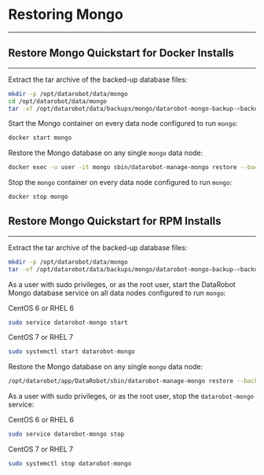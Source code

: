 <a name="restoring-mongo"></a>
# Restoring Mongo
-----------------

<a name="restore-mongo-quickstart-docker"></a>
## Restore Mongo Quickstart for Docker Installs
-----------------------------------------------
Extract the tar archive of the backed-up database files:
```bash
mkdir -p /opt/datarobot/data/mongo
cd /opt/datarobot/data/mongo
tar -xf /opt/datarobot/data/backups/mongo/datarobot-mongo-backup-<backup_date>.tar
```

Start the Mongo container on every data node configured to run `mongo`:
```bash
docker start mongo
```

Restore the Mongo database on any single `mongo` data node:
```bash
docker exec -u user -it mongo sbin/datarobot-manage-mongo restore --backup-dir /opt/datarobot-runtime/data/mongo/backup
```

Stop the `mongo` container on every data node configured to run `mongo`:
```bash
docker stop mongo
```

<a name="restore-mongo-quickstart-rpm"></a>
## Restore Mongo Quickstart for RPM Installs
--------------------------------------------
Extract the tar archive of the backed-up database files:
```bash
mkdir -p /opt/datarobot/data/mongo
tar -xf /opt/datarobot/data/backups/mongo/datarobot-mongo-backup-<backup_date>.tar
```

As a user with sudo privileges, or as the root user, start the DataRobot Mongo database service on all data nodes configured to run `mongo`:

CentOS 6 or RHEL 6
```bash
sudo service datarobot-mongo start
```

CentOS 7 or RHEL 7
```bash
sudo systemctl start datarobot-mongo
```

Restore the Mongo database on any single `mongo` data node:
```bash
/opt/datarobot/app/DataRobot/sbin/datarobot-manage-mongo restore --backup-dir /opt/datarobot-runtime/data/mongo/backup
```

As a user with sudo privileges, or as the root user, stop the `datarobot-mongo` service:

CentOS 6 or RHEL 6
```bash
sudo service datarobot-mongo stop
```

CentOS 7 or RHEL 7
```bash
sudo systemctl stop datarobot-mongo
```
